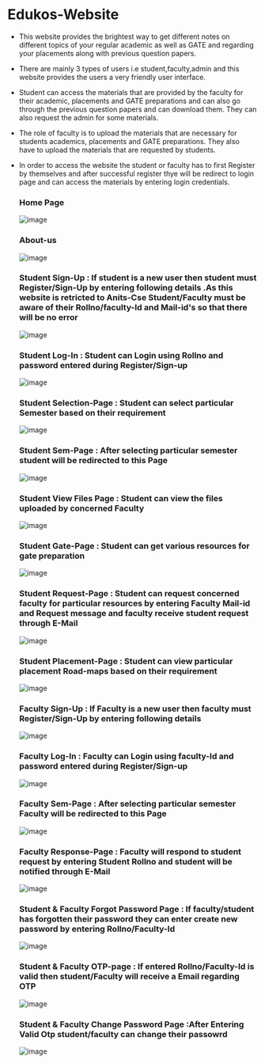 # Edukos-Website
  
  * This website provides the brightest way to get different notes on different topics of your regular academic as well as  GATE and regarding your placements along with             previous question papers.
  * There are mainly 3 types of users i.e student,faculty,admin and this website provides the users a very friendly user interface.
  * Student can access the materials that are provided by the faculty for their academic, placements and GATE preparations and can also go through the previous question papers       and can download them. They can also request the admin for some materials.
  * The role of faculty is to upload the materials that are necessary for students academics, placements and GATE preparations. They also have to upload the materials that are         requested by students.
  * In order to access the website the student or faculty has to first Register by themselves and after successful register thye will be redirect to login page and can access       the materials by entering login credentials.
    
       
    ### Home Page
    
    ![image](https://user-images.githubusercontent.com/84159067/122258072-462fad00-ceee-11eb-828c-b15bae16007e.png)

    ### About-us
    
    ![image](https://user-images.githubusercontent.com/84159067/122258291-83943a80-ceee-11eb-909b-e96f4186a2e2.png)

    ### Student Sign-Up : If student is a new user then student must Register/Sign-Up by entering following details .As this website is retricted to Anits-Cse                       Student/Faculty must be aware of their Rollno/faculty-Id and Mail-id's so that there will be no error
    
    ![image](https://user-images.githubusercontent.com/84159067/122260843-5d23ce80-cef1-11eb-9506-00d47460c0e3.png)

    ### Student Log-In : Student can Login using Rollno and password entered during Register/Sign-up
    
    ![image](https://user-images.githubusercontent.com/84159067/122260728-39f91f00-cef1-11eb-8872-3c71252a01aa.png)
    
    ### Student Selection-Page : Student can select particular Semester based on their requirement
    
    ![image](https://user-images.githubusercontent.com/84159067/122262243-d7a11e00-cef2-11eb-8ce4-36ea5a1a33df.png)

    ### Student Sem-Page : After selecting particular semester student will be redirected to this Page 
    
    ![image](https://user-images.githubusercontent.com/84159067/122262526-1f27aa00-cef3-11eb-9315-a8801ffb1315.png)

    ### Student View Files Page : Student can view the files uploaded by concerned Faculty
    
    ![image](https://user-images.githubusercontent.com/84159067/122263135-b68cfd00-cef3-11eb-8953-df421512b9aa.png)

    ### Student Gate-Page : Student can get various resources for gate preparation
    
    ![image](https://user-images.githubusercontent.com/84159067/122263290-e20fe780-cef3-11eb-9e9c-c3e9753617da.png)

    ### Student Request-Page : Student can request concerned faculty for particular resources by entering Faculty Mail-id and Request message and faculty receive student request     through E-Mail
    
    ![image](https://user-images.githubusercontent.com/84159067/122265063-ec32e580-cef5-11eb-8255-ea46c22074aa.png)
    
    ### Student Placement-Page : Student can view particular placement Road-maps based on their requirement
    
    ![image](https://user-images.githubusercontent.com/84159067/122265259-243a2880-cef6-11eb-83b5-fa01058f1f12.png)

    ### Faculty Sign-Up : If Faculty is a new user then faculty must Register/Sign-Up by entering following details
    
    ![image](https://user-images.githubusercontent.com/84159067/122265543-8004b180-cef6-11eb-95cd-26495d9fb4af.png)

    ### Faculty Log-In : Faculty can Login using faculty-Id and password entered during Register/Sign-up
    
    ![image](https://user-images.githubusercontent.com/84159067/122265457-66636a00-cef6-11eb-8443-fc013ed77a34.png)
    
    ### Faculty Sem-Page : After selecting particular semester Faculty will be redirected to this Page 
    
    ![image](https://user-images.githubusercontent.com/84159067/122265669-9f9bda00-cef6-11eb-830b-31919ad50d25.png)

    ### Faculty Response-Page : Faculty will respond to student request by entering Student Rollno and student will be notified through E-Mail
    
    ![image](https://user-images.githubusercontent.com/84159067/122265774-b9d5b800-cef6-11eb-9114-1aac7c87a29e.png)

    ### Student & Faculty Forgot Password Page : If faculty/student has forgotten their password they can enter create new password by entering Rollno/Faculty-Id
    
    ![image](https://user-images.githubusercontent.com/84159067/122265932-dc67d100-cef6-11eb-8201-e61f54081ab6.png)
    
    ### Student & Faculty OTP-page : If entered Rollno/Faculty-Id is valid then student/Faculty will receive a Email regarding OTP
    
    ![image](https://user-images.githubusercontent.com/84159067/122266269-408a9500-cef7-11eb-8969-f1b5e0037b26.png)

    ### Student & Faculty Change Password Page :After Entering Valid Otp student/faculty can change their passowrd
    
    ![image](https://user-images.githubusercontent.com/84159067/122266364-5b5d0980-cef7-11eb-8e48-1997c197452b.png)

   
    

  





